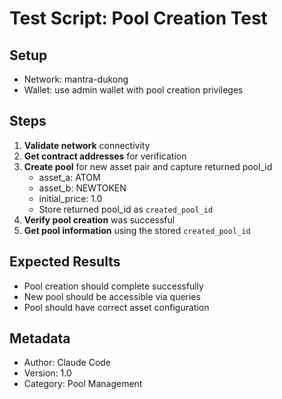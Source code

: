 # Test Script: Pool Creation Test

## Setup
- Network: mantra-dukong
- Wallet: use admin wallet with pool creation privileges

## Steps
1. **Validate network** connectivity
2. **Get contract addresses** for verification
3. **Create pool** for new asset pair and capture returned pool_id
   - asset_a: ATOM
   - asset_b: NEWTOKEN
   - initial_price: 1.0
   - Store returned pool_id as `created_pool_id`
4. **Verify pool creation** was successful
5. **Get pool information** using the stored `created_pool_id`

## Expected Results
- Pool creation should complete successfully
- New pool should be accessible via queries
- Pool should have correct asset configuration

## Metadata
- Author: Claude Code
- Version: 1.0
- Category: Pool Management